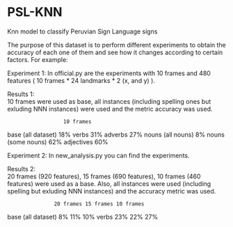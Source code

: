 # PSL-KNN
Knn model to classify Peruvian Sign Language signs

The purpose of this dataset is to perform different experiments to obtain the accuracy of each one of them and see how it changes according to certain factors. For example:

Experiment 1: In official.py are the experiments with 10 frames and 480 features ( 10 frames * 24 landmarks * 2 (x, and y) ). 

Results 1:  
10 frames were used as base, all instances (including spelling ones but exluding NNN instances) were used and the metric accuracy was used.

                      10 frames
base (all dataset)      18% 
verbs                   31% 
adverbs                 27% 
nouns (all nouns)       8%
nouns (some nouns)      62%
adjectives              60%

Experiment 2: In new_analysis.py you can find the experiments.

Results 2:  
20 frames (920 features), 15 frames (690 features), 10 frames (460 features) were used as a base. Also, all instances were used (including spelling but exluding NNN instances) and the accuracy metric was used.

                   20 frames 15 frames 10 frames
base (all dataset)      8%      11%        10% 
verbs                   23%     22%        27% 

